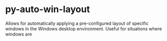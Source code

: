 # py-auto-win-layout
Allows for automatically applying a pre-configured layout of specific windows in the Windows desktop environment. Useful for situations where windows are 
